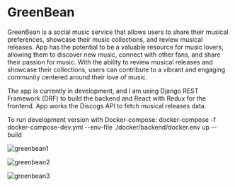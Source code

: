 ﻿# GreenBean

GreenBean is a social music service that allows users to share their musical preferences, showcase their music collections, and review musical releases. App has the potential to be a valuable resource for music lovers, allowing them to discover new music, connect with other fans, and share their passion for music. With the ability to review musical releases and showcase their collections, users can contribute to a vibrant and engaging community centered around their love of music.  

The app is currently in development, and I am using Django REST Framework (DRF) to build the backend and React with Redux for the frontend.
App works the Discogs API to fetch musical releases data.

To run development version with Docker-compose:
docker-compose -f docker-compose-dev.yml  --env-file ./docker/backend/docker.env up --build

![greenbean1](https://github.com/dmitry-av/GreenBean/assets/101987388/c2702581-d359-4d74-944f-f35254be6905)  

![greenbean2](https://github.com/dmitry-av/GreenBean/assets/101987388/8f5ad73c-7b2f-415f-975a-f33ad81e0e87)  

![greenbean3](https://github.com/dmitry-av/GreenBean/assets/101987388/cc751c5d-d2c3-449e-9157-e1855539d910)

